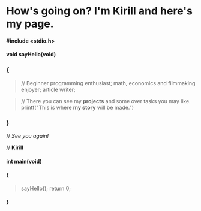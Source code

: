 # How's going on? I'm Kirill and here's my page.
#### #include <stdio.h>
#### void sayHello(void)
### {
>// Beginner programming enthusiast; math, economics and filmmaking enjoyer; article writer;

>// There you can see my **projects** and some over tasks you may like.
printf("This is where **my story** will be made.")
### }
// *See you again!*

// **Kirill**
#### int main(void)
#### {
>sayHello();
return 0;
#### }
